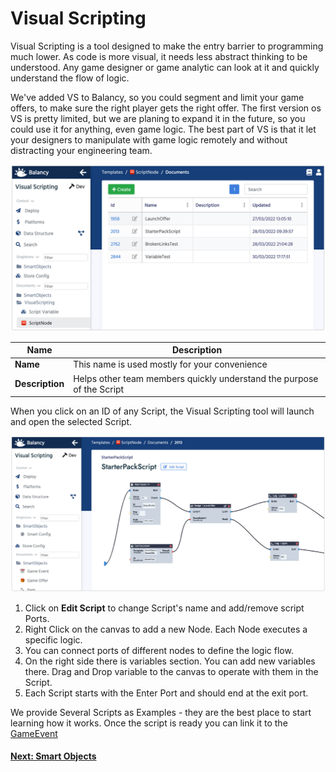 # Visual Scripting

Visual Scripting is a tool designed to make the entry barrier to programming much lower. As code is more visual, it needs less abstract thinking to be understood. Any game designer or game analytic can look at it and quickly understand the flow of logic.

We've added VS to Balancy, so you could segment and limit your game offers, to make sure the right player gets the right offer. The first version os VS is pretty limited, but we are planing to expand it in the future, so you could use it for anything, even game logic.
The best part of VS is that it let your designers to manipulate with game logic remotely and without distracting your engineering team.

![Screenshot](../../img/smart_offers/table_visual_scripting.jpg)

 Name             | Description
------------------|------
**Name**          | This name is used mostly for your convenience
**Description**   | Helps other team members quickly understand the purpose of the Script

When you click on an ID of any Script, the Visual Scripting tool will launch and open the selected Script. 

![Screenshot](../../img/smart_offers/visual_scripting_preview.jpg)

1.  Click on **Edit Script** to change Script's name and add/remove script Ports.
2.  Right Click on the canvas to add a new Node. Each Node executes a specific logic.
3.  You can connect ports of different nodes to define the logic flow.
4.  On the right side there is variables section. You can add new variables there. Drag and Drop variable to the canvas to operate with them in the Script.
5.  Each Script starts with the Enter Port and should end at the exit port.

We provide Several Scripts as Examples - they are the best place to start learning how it works.
Once the script is ready you can link it to the [GameEvent](/smart_offers/game_events)

#### [Next: Smart Objects](/smart_offers/visual_scripting/smart_objects)
